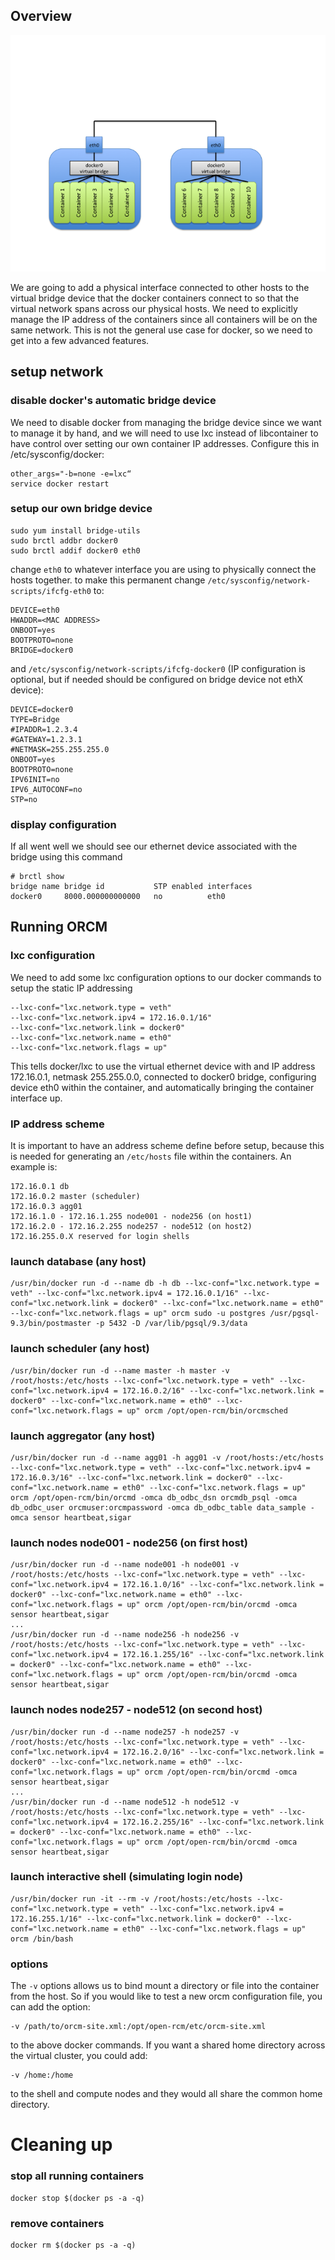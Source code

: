 ## Overview 
![](5-Testing/docker-multi-host.png)

We are going to add a physical interface connected to other hosts to the virtual bridge device that the docker containers connect to so that the virtual network spans across our physical hosts.  We need to explicitly manage the IP address of the containers since all containers will be on the same network.  This is not the general use case for docker, so we need to get into a few advanced features.

## setup network
### disable docker's automatic bridge device
We need to disable docker from managing the bridge device since we want to manage it by hand, and we will need to use lxc instead of libcontainer to have control over setting our own container IP addresses.  Configure this in /etc/sysconfig/docker:
```
other_args="-b=none -e=lxc“
service docker restart
```
### setup our own bridge device
```
sudo yum install bridge-utils
sudo brctl addbr docker0
sudo brctl addif docker0 eth0
```
change `eth0` to whatever interface you are using to physically connect the hosts together.  to make this permanent change `/etc/sysconfig/network-scripts/ifcfg-eth0` to:
```
DEVICE=eth0
HWADDR=<MAC ADDRESS>
ONBOOT=yes
BOOTPROTO=none
BRIDGE=docker0
```
and `/etc/sysconfig/network-scripts/ifcfg-docker0` (IP configuration is optional, but if needed should be configured on bridge device not ethX device):
```
DEVICE=docker0
TYPE=Bridge
#IPADDR=1.2.3.4
#GATEWAY=1.2.3.1
#NETMASK=255.255.255.0
ONBOOT=yes
BOOTPROTO=none
IPV6INIT=no
IPV6_AUTOCONF=no
STP=no
```
### display configuration
If all went well we should see our ethernet device associated with the bridge using this command
```
# brctl show
bridge name	bridge id			STP enabled	interfaces
docker0		8000.000000000000	no			eth0
```

## Running ORCM
### lxc configuration
We need to add some lxc configuration options to our docker commands to setup the static IP addressing
```
--lxc-conf="lxc.network.type = veth" 
--lxc-conf="lxc.network.ipv4 = 172.16.0.1/16" 
--lxc-conf="lxc.network.link = docker0" 
--lxc-conf="lxc.network.name = eth0" 
--lxc-conf="lxc.network.flags = up"
```
This tells docker/lxc to use the virtual ethernet device with and IP address 172.16.0.1, netmask 255.255.0.0, connected to docker0 bridge, configuring device eth0 within the container, and automatically bringing the container interface up.

### IP address scheme
It is important to have an address scheme define before setup, because this is needed for generating an `/etc/hosts` file within the containers.  An example is:
```
172.16.0.1 db
172.16.0.2 master (scheduler)
172.16.0.3 agg01
172.16.1.0 - 172.16.1.255 node001 - node256 (on host1)
172.16.2.0 - 172.16.2.255 node257 - node512 (on host2)
172.16.255.0.X reserved for login shells
```
### launch database (any host)
```
/usr/bin/docker run -d --name db -h db --lxc-conf="lxc.network.type = veth" --lxc-conf="lxc.network.ipv4 = 172.16.0.1/16" --lxc-conf="lxc.network.link = docker0" --lxc-conf="lxc.network.name = eth0" --lxc-conf="lxc.network.flags = up" orcm sudo -u postgres /usr/pgsql-9.3/bin/postmaster -p 5432 -D /var/lib/pgsql/9.3/data
```
### launch scheduler (any host)
```
/usr/bin/docker run -d --name master -h master -v /root/hosts:/etc/hosts --lxc-conf="lxc.network.type = veth" --lxc-conf="lxc.network.ipv4 = 172.16.0.2/16" --lxc-conf="lxc.network.link = docker0" --lxc-conf="lxc.network.name = eth0" --lxc-conf="lxc.network.flags = up" orcm /opt/open-rcm/bin/orcmsched
```
### launch aggregator (any host)
```
/usr/bin/docker run -d --name agg01 -h agg01 -v /root/hosts:/etc/hosts --lxc-conf="lxc.network.type = veth" --lxc-conf="lxc.network.ipv4 = 172.16.0.3/16" --lxc-conf="lxc.network.link = docker0" --lxc-conf="lxc.network.name = eth0" --lxc-conf="lxc.network.flags = up" orcm /opt/open-rcm/bin/orcmd -omca db_odbc_dsn orcmdb_psql -omca db_odbc_user orcmuser:orcmpassword -omca db_odbc_table data_sample -omca sensor heartbeat,sigar
```
### launch nodes node001 - node256 (on first host)
```
/usr/bin/docker run -d --name node001 -h node001 -v /root/hosts:/etc/hosts --lxc-conf="lxc.network.type = veth" --lxc-conf="lxc.network.ipv4 = 172.16.1.0/16" --lxc-conf="lxc.network.link = docker0" --lxc-conf="lxc.network.name = eth0" --lxc-conf="lxc.network.flags = up" orcm /opt/open-rcm/bin/orcmd -omca sensor heartbeat,sigar
...
/usr/bin/docker run -d --name node256 -h node256 -v /root/hosts:/etc/hosts --lxc-conf="lxc.network.type = veth" --lxc-conf="lxc.network.ipv4 = 172.16.1.255/16" --lxc-conf="lxc.network.link = docker0" --lxc-conf="lxc.network.name = eth0" --lxc-conf="lxc.network.flags = up" orcm /opt/open-rcm/bin/orcmd -omca sensor heartbeat,sigar
```
### launch nodes node257 - node512 (on second host)
```
/usr/bin/docker run -d --name node257 -h node257 -v /root/hosts:/etc/hosts --lxc-conf="lxc.network.type = veth" --lxc-conf="lxc.network.ipv4 = 172.16.2.0/16" --lxc-conf="lxc.network.link = docker0" --lxc-conf="lxc.network.name = eth0" --lxc-conf="lxc.network.flags = up" orcm /opt/open-rcm/bin/orcmd -omca sensor heartbeat,sigar
...
/usr/bin/docker run -d --name node512 -h node512 -v /root/hosts:/etc/hosts --lxc-conf="lxc.network.type = veth" --lxc-conf="lxc.network.ipv4 = 172.16.2.255/16" --lxc-conf="lxc.network.link = docker0" --lxc-conf="lxc.network.name = eth0" --lxc-conf="lxc.network.flags = up" orcm /opt/open-rcm/bin/orcmd -omca sensor heartbeat,sigar
```
### launch interactive shell (simulating login node)
```
/usr/bin/docker run -it --rm -v /root/hosts:/etc/hosts --lxc-conf="lxc.network.type = veth" --lxc-conf="lxc.network.ipv4 = 172.16.255.1/16" --lxc-conf="lxc.network.link = docker0" --lxc-conf="lxc.network.name = eth0" --lxc-conf="lxc.network.flags = up" orcm /bin/bash
```
### options
The `-v` options allows us to bind mount a directory or file into the container from the host.  So if you would like to test a new orcm configuration file, you can add the option:
```
-v /path/to/orcm-site.xml:/opt/open-rcm/etc/orcm-site.xml
```
to the above docker commands.  If you want a shared home directory across the virtual cluster, you could add:
```
-v /home:/home
```
to the shell and compute nodes and they would all share the common home directory.

# Cleaning up
### stop all running containers
```
docker stop $(docker ps -a -q)
```
### remove containers
```
docker rm $(docker ps -a -q)
```